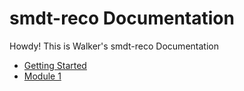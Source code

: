 # smdt-reco Documentation

Howdy! This is Walker's smdt-reco Documentation

- [Getting Started](getting_started.md)
- [Module 1](modules/module1.md)
